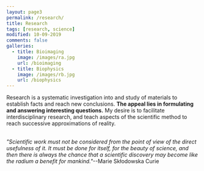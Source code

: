 ```yaml
---
layout: page3
permalink: /research/
title: Research
tags: [research, science]
modified: 10-09-2019
comments: false
galleries:
  - title: Bioimaging
    image: /images/ra.jpg
    url: /bioimaging
  - title: Biophysics
    image: /images/rb.jpg
    url: /biophysics
---
```


Research is a systematic investigation into and study of materials to establish facts and reach new conclusions. **The appeal lies in formulating and answering interesting questions.** My desire is to facilitate interdisciplinary research, and teach aspects of the scientific method to reach successive approximations of reality.
<br/>
<br/>


_"Scientific work must not be considered from the point of view of the direct usefulness of it. It must be done for itself, for the beauty of science, and then there is always the chance that a scientific discovery may become like the radium a benefit for mankind."_--Marie Skłodowska Curie
